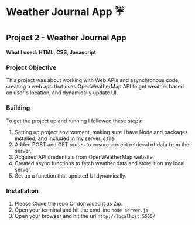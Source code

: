 # Weather Journal App :umbrella:

## Project 2 - Weather Journal App

#### What I used: HTML, CSS, Javascript

### Project Objective

This project was about working with Web APIs and asynchronous code, creating a web app that uses OpenWeatherMap API to get weather based on user's location, and dynamically update UI.

### Building

To get the project up and running I followed these steps:

1. Setting up project environment, making sure I have Node and packages installed, and included in my server.js file.
1. Added POST and GET routes to ensure correct retrieval of data from the server.
1. Acquired API credentials from OpenWeatherMap website.
1. Created async functions to fetch weather data and store it on my local server.
1. Set up a function that updated UI dynamically.

### Installation

1. Please Clone the repo Or donwload it as Zip.
1. Open your terminal and hit the cmd line `node server.js`
1. Open your browser and hit the url `http://localhost:5555/`
